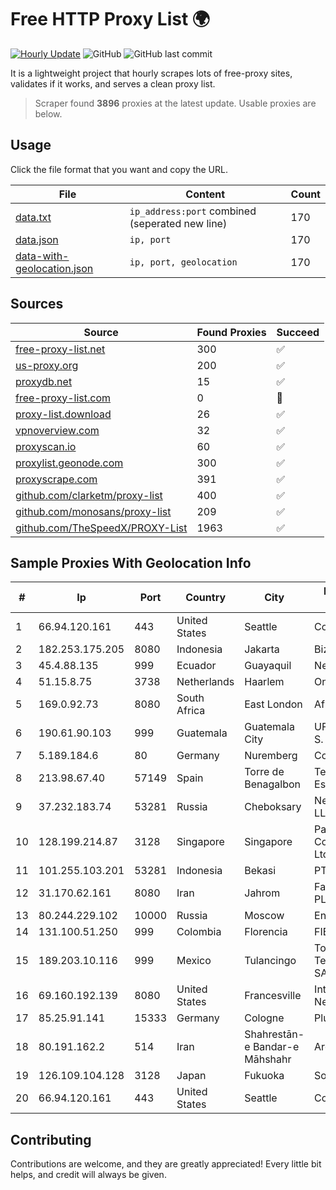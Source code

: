 
# Free HTTP Proxy List 🌍

[![Hourly Update](https://github.com/mertguvencli/http-proxy-list/actions/workflows/main.yml/badge.svg?branch=main)](https://github.com/mertguvencli/http-proxy-list/actions/workflows/main.yml)
![GitHub](https://img.shields.io/github/license/mertguvencli/http-proxy-list)
![GitHub last commit](https://img.shields.io/github/last-commit/mertguvencli/http-proxy-list)

It is a lightweight project that hourly scrapes lots of free-proxy sites, validates if it works, and serves a clean proxy list.


> Scraper found **3896** proxies at the latest update. Usable proxies are below.

## Usage

Click the file format that you want and copy the URL.


|File|Content|Count|
|----|-------|-----|
|[data.txt](https://raw.githubusercontent.com/mertguvencli/http-proxy-list/main/proxy-list/data.txt)|`ip_address:port` combined (seperated new line)|170|
|[data.json](https://raw.githubusercontent.com/mertguvencli/http-proxy-list/main/proxy-list/data.json)|`ip, port`|170|
|[data-with-geolocation.json](https://raw.githubusercontent.com/mertguvencli/http-proxy-list/main/proxy-list/data-with-geolocation.json)|`ip, port, geolocation`|170|

## Sources

|Source|Found Proxies|Succeed|
|------|-------------|-------|
|[free-proxy-list.net](https://free-proxy-list.net)|300|✅|
|[us-proxy.org](https://www.us-proxy.org)|200|✅|
|[proxydb.net](http://proxydb.net)|15|✅|
|[free-proxy-list.com](https://free-proxy-list.com/?page=&port=&type%5B%5D=http&type%5B%5D=https&up_time=0&search=Search)|0|🚫|
|[proxy-list.download](https://www.proxy-list.download/HTTP)|26|✅|
|[vpnoverview.com](https://vpnoverview.com/privacy/anonymous-browsing/free-proxy-servers)|32|✅|
|[proxyscan.io](https://www.proxyscan.io)|60|✅|
|[proxylist.geonode.com](https://proxylist.geonode.com/api/proxy-list?limit=300&page=1&sort_by=lastChecked&sort_type=desc&protocols=http,https)|300|✅|
|[proxyscrape.com](https://api.proxyscrape.com/v2/?request=displayproxies&protocol=http&timeout=10000&country=all&ssl=all&anonymity=all)|391|✅|
|[github.com/clarketm/proxy-list](https://raw.githubusercontent.com/clarketm/proxy-list/master/proxy-list-raw.txt)|400|✅|
|[github.com/monosans/proxy-list](https://raw.githubusercontent.com/monosans/proxy-list/main/proxies/http.txt)|209|✅|
|[github.com/TheSpeedX/PROXY-List](https://raw.githubusercontent.com/TheSpeedX/PROXY-List/master/http.txt)|1963|✅|


## Sample Proxies With Geolocation Info

|#|Ip|Port|Country|City|Internet Service Provider|
|-|--|----|-------|----|-------------------------|
|1|66.94.120.161|443|United States|Seattle|Contabo Inc.|
|2|182.253.175.205|8080|Indonesia|Jakarta|Biznet Metronet|
|3|45.4.88.135|999|Ecuador|Guayaquil|Nedetel S.A.|
|4|51.15.8.75|3738|Netherlands|Haarlem|Online SAS NL|
|5|169.0.92.73|8080|South Africa|East London|Afrihost SP|
|6|190.61.90.103|999|Guatemala|Guatemala City|UFINET Guatemala S. A|
|7|5.189.184.6|80|Germany|Nuremberg|Contabo GmbH|
|8|213.98.67.40|57149|Spain|Torre de Benagalbon|Telefonica de Espana SAU|
|9|37.232.183.74|53281|Russia|Cheboksary|Net By Net Holding LLC|
|10|128.199.214.87|3128|Singapore|Singapore|Partner Communications Ltd.|
|11|101.255.103.201|53281|Indonesia|Bekasi|PT Remala Abadi|
|12|31.170.62.161|8080|Iran|Jahrom|Farahoosh Dena PLC|
|13|80.244.229.102|10000|Russia|Moscow|Enforta-MSK|
|14|131.100.51.250|999|Colombia|Florencia|FIBERNET TV|
|15|189.203.10.116|999|Mexico|Tulancingo|Total Play Telecomunicaciones SA De CV|
|16|69.160.192.139|8080|United States|Francesville|Intelligent Fiber Network|
|17|85.25.91.141|15333|Germany|Cologne|PlusServer GmbH|
|18|80.191.162.2|514|Iran|Shahrestān-e Bandar-e Māhshahr|Area|
|19|126.109.104.128|3128|Japan|Fukuoka|Softbank BB Corp.|
|20|66.94.120.161|443|United States|Seattle|Contabo Inc.|



## Contributing

Contributions are welcome, and they are greatly appreciated! Every
little bit helps, and credit will always be given.

